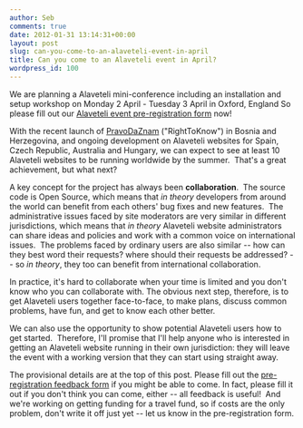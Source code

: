 ```yaml
---
author: Seb
comments: true
date: 2012-01-31 13:14:31+00:00
layout: post
slug: can-you-come-to-an-alaveteli-event-in-april
title: Can you come to an Alaveteli event in April?
wordpress_id: 100
---
```


We are planning a
Alaveteli mini-conference
including an
installation and setup workshop
on
Monday 2 April - Tuesday 3 April
in Oxford, England
So please fill out our
[Alaveteli event pre-registration form](https://docs.google.com/spreadsheet/viewform?formkey=dFVUR3E4NUxscGwtcWJELTNRUXpmdEE6MQ)
now!


With the recent launch of [PravoDaZnam](http://www.pravodaznam.ba/) ("RightToKnow") in Bosnia and Herzegovina, and ongoing development on Alaveteli websites for Spain, Czech Republic, Australia and Hungary, we can expect to see at least 10 Alaveteli websites to be running worldwide by the summer.  That's a great achievement, but what next?

<!-- more -->

A  key concept for the project has always been **collaboration**.  The source code is Open Source, which means that _in theory_ developers from around the world can benefit from each others' bug fixes and new features.  The administrative issues faced by site moderators are very similar in different jurisdictions, which means that _in theory_ Alaveteli website administrators can share ideas and policies and work with a common voice on international issues.  The problems faced by ordinary users are also similar -- how can they best word their requests? where should their requests be addressed? -- so _in theory_, they too can benefit from international collaboration.

In practice, it's hard to collaborate when your time is limited and you don't know who you can collaborate with. The obvious next step, therefore, is to get Alaveteli users together face-to-face, to make plans, discuss common problems, have fun, and get to know each other better.

We can also use the opportunity to show potential Alaveteli users how to get started.  Therefore, I'll promise that I'll help anyone who is interested in getting an Alaveteli website running in their own jurisdiction: they will leave the event with a working version that they can start using straight away.

The provisional details are at the top of this post.  Please fill out the [pre-registration feedback form](https://docs.google.com/spreadsheet/viewform?formkey=dFVUR3E4NUxscGwtcWJELTNRUXpmdEE6MQ) if you might be able to come.  In fact, please fill it out if you don't think you can come, either -- all feedback is useful!  And we're working on getting funding for a travel fund, so if costs are the only problem, don't write it off just yet -- let us know in the pre-registration form.
